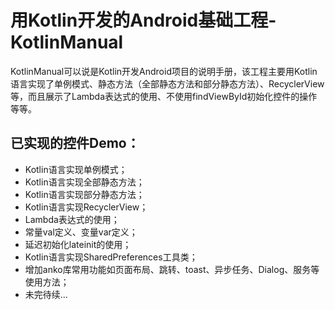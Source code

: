 # 用Kotlin开发的Android基础工程-KotlinManual
KotlinManual可以说是Kotlin开发Android项目的说明手册，该工程主要用Kotlin语言实现了单例模式、静态方法（全部静态方法和部分静态方法）、RecyclerView等，而且展示了Lambda表达式的使用、不使用findViewById初始化控件的操作等等。
## 已实现的控件Demo：
- Kotlin语言实现单例模式；
- Kotlin语言实现全部静态方法；
- Kotlin语言实现部分静态方法；
- Kotlin语言实现RecyclerView；
- Lambda表达式的使用；
- 常量val定义、变量var定义；
- 延迟初始化lateinit的使用；
- Kotlin语言实现SharedPreferences工具类；
- 增加anko库常用功能如页面布局、跳转、toast、异步任务、Dialog、服务等使用方法；
- 未完待续...
